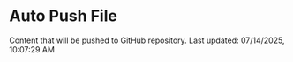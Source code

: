 # Auto Push File

Content that will be pushed to GitHub repository.
Last updated: 07/14/2025, 10:07:29 AM